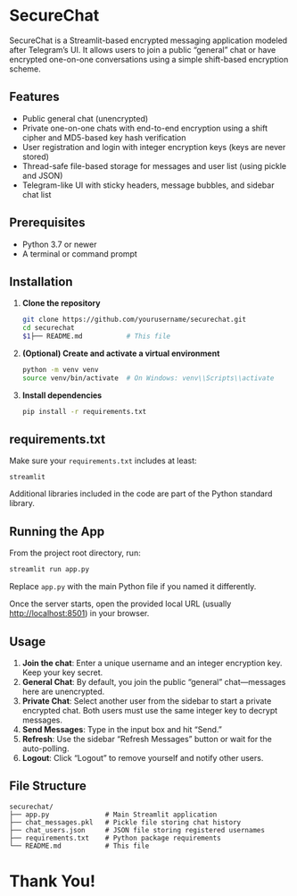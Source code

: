 # SecureChat

SecureChat is a Streamlit-based encrypted messaging application modeled after Telegram’s UI. It allows users to join a public “general” chat or have encrypted one-on-one conversations using a simple shift-based encryption scheme.

## Features

* Public general chat (unencrypted)
* Private one-on-one chats with end-to-end encryption using a shift cipher and MD5-based key hash verification
* User registration and login with integer encryption keys (keys are never stored)
* Thread-safe file-based storage for messages and user list (using pickle and JSON)
* Telegram-like UI with sticky headers, message bubbles, and sidebar chat list

## Prerequisites

* Python 3.7 or newer
* A terminal or command prompt

## Installation

1. **Clone the repository**

   ```bash
   git clone https://github.com/yourusername/securechat.git
   cd securechat
   $1├── README.md           # This file
   ```

2. **(Optional) Create and activate a virtual environment**

   ```bash
   python -m venv venv
   source venv/bin/activate  # On Windows: venv\\Scripts\\activate
   ```

3. **Install dependencies**

   ```bash
   pip install -r requirements.txt
   ```

## requirements.txt

Make sure your `requirements.txt` includes at least:

```
streamlit
```

Additional libraries included in the code are part of the Python standard library.

## Running the App

From the project root directory, run:

```bash
streamlit run app.py
```

Replace `app.py` with the main Python file if you named it differently.

Once the server starts, open the provided local URL (usually [http://localhost:8501](http://localhost:8501)) in your browser.

## Usage

1. **Join the chat**: Enter a unique username and an integer encryption key. Keep your key secret.
2. **General Chat**: By default, you join the public “general” chat—messages here are unencrypted.
3. **Private Chat**: Select another user from the sidebar to start a private encrypted chat. Both users must use the same integer key to decrypt messages.
4. **Send Messages**: Type in the input box and hit “Send.”
5. **Refresh**: Use the sidebar “Refresh Messages” button or wait for the auto-polling.
6. **Logout**: Click “Logout” to remove yourself and notify other users.

## File Structure

```
securechat/
├── app.py              # Main Streamlit application
├── chat_messages.pkl   # Pickle file storing chat history
├── chat_users.json     # JSON file storing registered usernames
├── requirements.txt    # Python package requirements
└── README.md           # This file
```

# Thank You!
